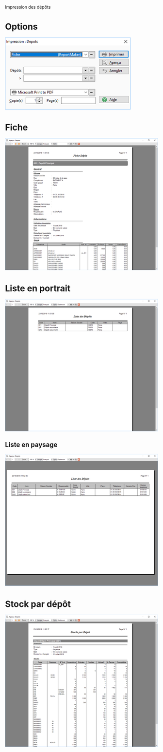 




Impression des dépôts




# Options


![](../../assets/images/Depots/4/Filtres.png)


# Fiche


![](../../assets/images/Depots/4/Fiche.png)


# Liste en portrait


![](../../assets/images/Depots/4/Liste.png)


## Liste en paysage


![](../../assets/images/Depots/4/Liste_paysage.png)


# Stock par dépôt


![](../../assets/images/Depots/4/Stock.png)


